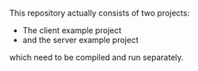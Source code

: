 This repository actually consists of two projects:

- The client example project
- and the server example project

which need to be compiled and run separately.
